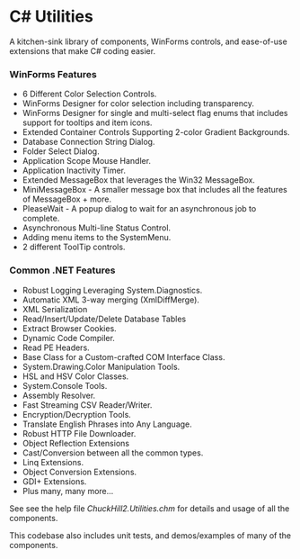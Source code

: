 # C# Utilities

A kitchen-sink library of components, WinForms controls, and ease-of-use extensions that make C# coding easier.

### WinForms Features
* 6 Different Color Selection Controls.
* WinForms Designer for color selection including transparency.
* WinForms Designer for single and multi-select flag enums that includes support for tooltips and item icons.
* Extended Container Controls Supporting 2-color Gradient Backgrounds.
* Database Connection String Dialog.
* Folder Select Dialog.
* Application Scope Mouse Handler.
* Application Inactivity Timer.
* Extended MessageBox that leverages the Win32 MessageBox.
* MiniMessageBox - A smaller message box that includes all the features of MessageBox + more.
* PleaseWait - A popup dialog to wait for an asynchronous job to complete.
* Asynchronous Multi-line Status Control.
* Adding menu items to the SystemMenu.
* 2 different ToolTip controls. 

### Common .NET Features
* Robust Logging Leveraging System.Diagnostics.
* Automatic XML 3-way merging (XmlDiffMerge).
* XML Serialization
* Read/Insert/Update/Delete Database Tables
* Extract Browser Cookies.
* Dynamic Code Compiler.
* Read PE Headers.
* Base Class for a Custom-crafted COM Interface Class.
* System.Drawing.Color Manipulation Tools.
* HSL and HSV Color Classes.
* System.Console Tools.
* Assembly Resolver.
* Fast Streaming CSV Reader/Writer.
* Encryption/Decryption Tools.
* Translate English Phrases into Any Language.
* Robust HTTP File Downloader.
* Object Reflection Extensions
* Cast/Conversion between all the common types.
* Linq Extensions.
* Object Conversion Extensions.
* GDI+ Extensions.
* Plus many, many more...

See see the help file *ChuckHill2.Utilities.chm* for details and usage of all the components.

This codebase also includes unit tests, and demos/examples of many of the components.
